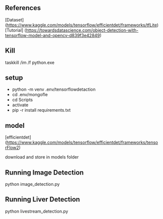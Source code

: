 ## References

[Dataset] (https://www.kaggle.com/models/tensorflow/efficientdet/frameworks/tfLite)
[Tutorial] (https://towardsdatascience.com/object-detection-with-tensorflow-model-and-opencv-d839f3e42849)

## Kill

taskkill /im /f python.exe

## setup

 - python -m venv .env/tensorflowdetaction
 - cd .env/mongofle
 - cd Scripts 
 - activate
 - pip -r install requirements.txt

## model

[efficientdet] (https://www.kaggle.com/models/tensorflow/efficientdet/frameworks/tensorFlow2)

download and store in models folder

## Running Image Detection

python image_detection.py

## Running Liver Detection

python livestream_detection.py